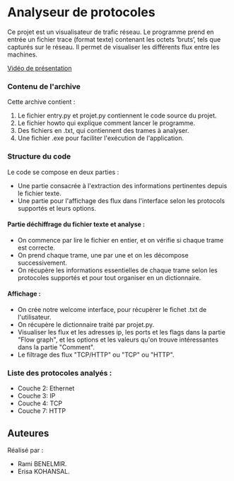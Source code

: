 # Analyseur de protocoles

Ce projet est un visualisateur de trafic réseau. 
Le programme prend en entrée un fichier trace (format texte) contenant les octets ‘bruts’, tels que capturés sur le réseau. Il permet de visualiser les différents flux entre les machines.

[Vidéo de présentation](https://youtu.be/mJeHEbMSQY8)

### Contenu de l'archive

Cette archive contient : 
1. Le fichier entry.py et projet.py contiennent le code source du projet.
2. Le fichier howto qui explique comment lancer le programme. 
3. Des fichiers en .txt, qui contiennent des trames à analyser.
4. Une fichier .exe pour faciliter l'exécution de l'application.

### Structure du code

Le code se compose en deux parties : 
- Une partie consacrée à l'extraction des informations pertinentes depuis le fichier texte.
- Une partie pour l'affichage des flux dans l'interface selon les protocols supportés et leurs options. 

#### Partie déchiffrage du fichier texte et analyse : 
- On commence par lire le fichier en entier, et on vérifie si chaque trame est correcte.
- On prend chaque trame, une par une et on les décompose successivement.
- On récupère les informations essentielles de chaque trame selon les protocoles supportés et pour tout organiser en un dictionnaire.

#### Affichage : 
- On crée notre welcome interface, pour récupèrer le fichet .txt de l'utilisateur.
- On récupère le dictionnaire traité par projet.py.
- Visualiser les flux et les adresses ip, les ports et les flags dans la partie "Flow graph", et les options et les valeurs qu'on trouve intéressantes dans la partie "Comment".
- Le filtrage des flux "TCP/HTTP" ou "TCP" ou "HTTP".

### Liste des protocoles analyés :
- Couche 2: Ethernet 
- Couche 3: IP 
- Couche 4: TCP
- Couche 7: HTTP 

## Auteures
Réalisé par : 
- Rami BENELMIR.
- Erisa KOHANSAL.